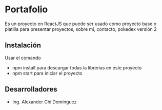 # Portafolio
Es un proyecto en ReactJS que puede ser usado como proyecto base o platilla para presentar proyectos, sobre mí, contacto, pokedex versión 2

## Instalación

Usar el  comando 
* npm install para descargar todas la librerias en este proyecto
* npm start para iniciar el proyecto

## Desarrolladores
* Ing. Alexander Chi Domínguez